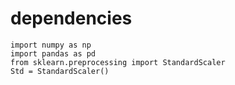 
# dependencies
```
import numpy as np 
import pandas as pd 
from sklearn.preprocessing import StandardScaler
Std = StandardScaler()
```
